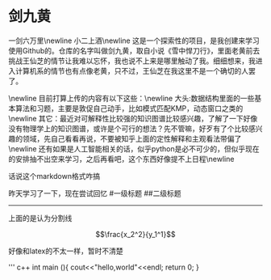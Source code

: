 # 剑九黄
一剑六万里\newline
小二上酒\newline
这是一个探索性的项目，是我创建来学习使用Github的。仓库的名字叫做剑九黄，取自小说《雪中悍刀行》，里面老黄前去挑战王仙芝的情节让我难以忘怀，我也说不上来是哪里触动了我。细细想来，我进入计算机系的情节也有点像老黄，只不过，王仙芝在我这里不是一个确切的人罢了。

\newline
目前打算上传的内容有以下这些：\newline
大头:数据结构里面的一些基本算法和习题，主要是敦促自己动手，比如模式匹配KMP，动态窗口之类的\newline
其它：最近对可解释性比较强的知识图谱比较感兴趣，了解了一下好像没有物理学上的知识图谱，或许是个可行的想法？先不管嘛，好歹有了个比较感兴趣的领域，先自己看看再说，不要被知乎上面的定性解释和主观看法带偏了\newline
还有如果是人工智能相关的话，似乎python是必不可少的，但似乎现在的安排抽不出空来学习，之后再看吧，这个东西好像提不上日程\newline


话说这个markdown格式咋搞

昨天学习了一下，现在尝试回忆
#一级标题
##二级标题

---
上面的是认为分割线

$$\frac{x_2^2}{y_1^1}$$

好像和latex的不太一样，暂时不清楚

''' c++
int main (){
cout<<"hello,world"<<endl;
return 0;
}
